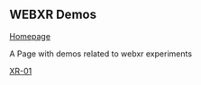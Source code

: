 ## WEBXR Demos

[Homepage](https://aalavandhaann.github.io/webxr-demos/)

A Page with demos related to webxr experiments

[XR-01](https://aalavandhaann.github.io/webxr-demos/threejs/XR-01/git-build/)
